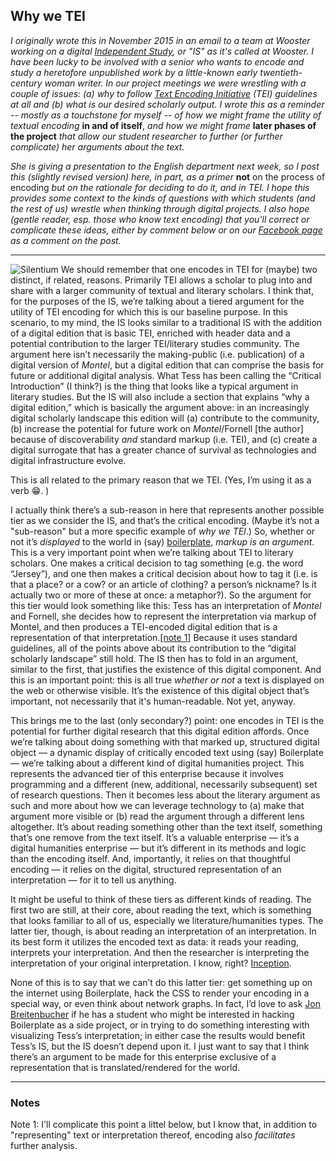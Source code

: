 ## Why we TEI

*I originally wrote this in November 2015 in an email to a team at Wooster working on a digital [Independent Study](https://www.wooster.edu/academics/research/is/), or "IS" as it's called at Wooster. I have been lucky to be involved with a senior who wants to encode and study a heretofore unpublished work by a little-known early twentieth-century woman writer. In our project meetings we were wrestling with a couple of issues: (a) why to follow [Text Encoding Initiative](http://www.tei-c.org/index.xml) (TEI) guidelines at all and (b) what is our desired scholarly output. I wrote this as a reminder -- mostly as a touchstone for myself -- of how we might frame the utility of textual encoding* **in and of itself**, *and how we might frame* **later phases of the project** *that allow our student researcher to further (or further complicate) her arguments about the text.*

*She is giving a presentation to the English department next week, so I post this (slightly revised version) here, in part, as a primer* **not** on the process of encoding *but on the rationale for deciding to do it, and in TEI. I hope this provides some context to the kinds of questions with which students (and the rest of us) wrestle when thinking through digital projects. I also hope (gentle reader, esp. those who know text encoding) that you'll correct or complicate these ideas, either by comment below or on our [Facebook page](https://www.facebook.com/ohiofiveDS/) as a comment on the post.*

-----

![Silentium](http://digitalscholarship.ohio5.org/wp-content/uploads/2015/04/website_blog_scholar_screen-e1454011975586.png#right "Silentium") We should remember that one encodes in TEI for (maybe) two distinct, if related, reasons. Primarily TEI allows a scholar to plug into and share with a larger community of textual and literary scholars. I think that, for the purposes of the IS, we’re talking about a tiered argument for the utility of TEI encoding for which this is our  baseline purpose. In this scenario, to my mind, the IS looks similar to a traditional IS with the addition of a digital edition that is basic TEI, enriched with header data and a potential contribution to the larger TEI/literary studies community. The argument here isn’t necessarily the making-public (i.e. publication) of a digital version of *Montel*, but a digital edition that can comprise the basis for future or additional digital analysis. What Tess has been calling the “Critical Introduction” (I think?) is the thing that looks like a typical argument in literary studies. But the IS will also include a section that explains “why a digital edition,” which is basically the argument above: in an increasingly digital scholarly landscape this edition will (a) contribute to the community, (b) increase the potential for future work on *Montel*/Fornell [the author] because of discoverability *and* standard markup (i.e. TEI), and (c) create a digital surrogate that has a greater chance of survival as technologies and digital infrastructure evolve. 

This is all related to the primary reason that we TEI. (Yes, I’m using it as a verb :grin:. )

I actually think there’s a sub-reason in here that represents another possible tier as we consider the IS, and that’s the critical encoding. (Maybe it’s not a "sub-reason" but a more specific example of *why we TEI*.) So, whether or not it’s *displayed* to the world in (say) [boilerplate](http://dcl.ils.indiana.edu/teibp/), *markup is an argument*. This is a very important point when we’re talking about TEI to literary scholars. One makes a critical decision to tag something (e.g. the word “Jersey”), and one then makes a critical decision about how to tag it (i.e. is that a place? or a cow? or an article of clothing? a person’s nickname? Is it actually two or more of these at once: a metaphor?). So the argument for this tier would look something like this: Tess has an interpretation of *Montel* and Fornell, she decides how to represent the interpretation via markup of Montel, and then produces a TEI-encoded digital edition that is a representation of that interpretation.[[note 1]](#note-1) Because it uses standard guidelines, all of the points above about its contribution to the “digital scholarly landscape” still hold. The IS then has to fold in an argument, similar to the first, that justifies the existence of this digital component. And this is an important point: this is all true *whether or not* a text is displayed on the web or otherwise visible. It’s the existence of this digital object that’s important, not necessarily that it's human-readable. Not yet, anyway. 

This brings me to the last (only secondary?) point: one encodes in TEI is the potential for further digital research that this digital edition affords. Once we’re talking about  doing something with that marked up, structured digital object — a dynamic display of critically encoded text using (say) Boilerplate — we’re talking about a different kind of digital humanities project. This represents the advanced tier of this enterprise because it involves programming and a different (new, additional, necessarily subsequent) set of research questions. Then it becomes less about the literary argument as such and more about how we can leverage technology to (a) make that argument more visible or (b) read the argument through a different lens altogether. It’s about reading something other than the text itself, something that’s one remove from the text itself. It’s a valuable enterprise — it’s a digital humanities enterprise — but it’s different in its methods and logic than the encoding itself. And, importantly, it relies on that thoughtful encoding — it relies on the digital, structured representation of an interpretation — for it to tell us anything. 

It might be useful to think of these tiers as different kinds of reading. The first two are still, at their core, about reading the text, which is something that looks familiar to all of us, especially we literature/humanities types. The latter tier, though, is about reading an interpretation of an interpretation. In its best form it utilizes the encoded text as data: it reads your reading, interprets your interpretation. And then the researcher is interpreting the interpretation of your original interpretation. I know, right? [Inception](http://gph.is/1eNue2O).

None of this is to say that we can’t do this latter tier: get something up on the internet using Boilerplate, hack the CSS to render your encoding in a special way, or even think about network graphs. In fact, I’d love to ask [Jon Breitenbucher](http://educationaltechnology.wooster.edu/people/jon-breitenbucher/) if he has a student who might be interested in hacking Boilerplate as a side project, or in trying to do something interesting with visualizing Tess’s interpretation; in either case the results would benefit Tess’s IS, but the IS doesn’t depend upon it. I just want to say that I think there’s an argument to be made for this enterprise exclusive of a representation that is translated/rendered for the world. 

-----

### Notes
<a id="note-1">Note 1</a>: I'll complicate this point a littel below, but I know that, in addition to "representing" text or interpretation thereof, encoding also *facilitates* further analysis.